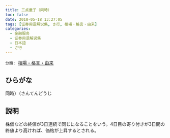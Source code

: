 ```yaml
---
title: 三点童子（同時）
toc: false
date: 2018-05-18 13:27:05
tags: [证券用语解说集, さ行, 相場・格言・由来]
categories:
  - 金融服务
  - 证券用语解说集
  - 日本語
  - さ行
---
```


`分類：` [相場・格言・由来](/tags/相場・格言・由来/)

## ひらがな

同時）（さんてんどうじ

## 説明

株価などの終値が3日連続で同じになることをいう。4日目の寄り付きが3日間の終値より高ければ、価格が上昇するとされる。
